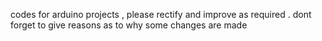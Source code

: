 codes for arduino projects , please rectify and improve as required . dont forget to give reasons as to why some changes are made
